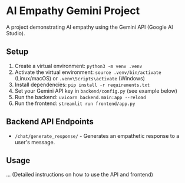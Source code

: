 # AI Empathy Gemini Project

A project demonstrating AI empathy using the Gemini API (Google AI Studio).

## Setup

1.  Create a virtual environment: `python3 -m venv .venv`
2.  Activate the virtual environment: `source .venv/bin/activate` (Linux/macOS) or `.venv\Scripts\activate` (Windows)
3.  Install dependencies: `pip install -r requirements.txt`
4.  Set your Gemini API key in `backend/config.py` (see example below)
5.  Run the backend: `uvicorn backend.main:app --reload`
6.  Run the frontend: `streamlit run frontend/app.py`

## Backend API Endpoints

- `/chat/generate_response/` - Generates an empathetic response to a user's message.

## Usage

... (Detailed instructions on how to use the API and frontend)
